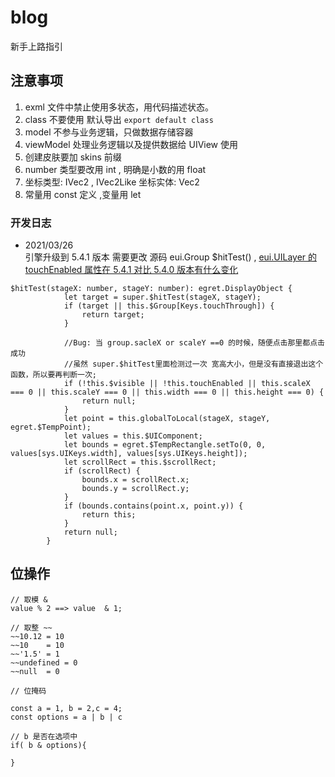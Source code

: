 # blog
新手上路指引

## 注意事项
1. exml 文件中禁止使用多状态，用代码描述状态。
2. class 不要使用 默认导出  `export default class`
3. model 不参与业务逻辑，只做数据存储容器
4. viewModel 处理业务逻辑以及提供数据给 UIView 使用
5. 创建皮肤要加 skins 前缀
6. number 类型要改用 int , 明确是小数的用 float
7. 坐标类型: IVec2 , IVec2Like   坐标实体: Vec2
8. 常量用 const 定义 ,变量用 let


### 开发日志
- 2021/03/26  
引擎升级到 5.4.1 版本 需要更改 源码 eui.Group $hitTest() ,
[eui.UILayer 的 touchEnabled 属性在 5.4.1 对比 5.4.0 版本有什么变化](https://bbs.egret.com/thread-60744-1-1.html)
```
$hitTest(stageX: number, stageY: number): egret.DisplayObject {
            let target = super.$hitTest(stageX, stageY);
            if (target || this.$Group[Keys.touchThrough]) {
                return target;
            }

            //Bug: 当 group.sacleX or scaleY ==0 的时候，随便点击那里都点击成功
            //虽然 super.$hitTest里面检测过一次 宽高大小，但是没有直接退出这个函数，所以要再判断一次;
            if (!this.$visible || !this.touchEnabled || this.scaleX === 0 || this.scaleY === 0 || this.width === 0 || this.height === 0) {
                return null;
            }
            let point = this.globalToLocal(stageX, stageY, egret.$TempPoint);
            let values = this.$UIComponent;
            let bounds = egret.$TempRectangle.setTo(0, 0, values[sys.UIKeys.width], values[sys.UIKeys.height]);
            let scrollRect = this.$scrollRect;
            if (scrollRect) {
                bounds.x = scrollRect.x;
                bounds.y = scrollRect.y;
            }
            if (bounds.contains(point.x, point.y)) {
                return this;
            }
            return null;
        }
```




## 位操作
```
// 取模 &
value % 2 ==> value  & 1;

// 取整 ~~
~~10.12 = 10
~~10    = 10
~~'1.5' = 1
~~undefined = 0
~~null  = 0

// 位掩码

const a = 1, b = 2,c = 4;
const options = a | b | c

// b 是否在选项中
if( b & options){
    
}

```

